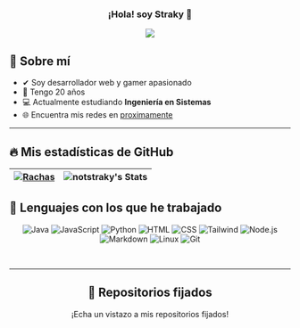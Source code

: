 
<h3 align="center">¡Hola! soy Straky</a> 👋</h3>

<p align="center">
    <img src="https://komarev.com/ghpvc/?username=notstraky&color=red"/> 
</p>

## 📖 Sobre mí

* ✔ Soy desarrollador web y gamer apasionado
* 🌱 Tengo 20 años
* 💻 Actualmente estudiando **Ingeniería en Sistemas**
* 🌐 Encuentra mis redes en [proximamente](proximamente)
  
<hr/>

## 🔥 Mis estadísticas de GitHub

| [![Rachas](https://streak-stats.demolab.com?user=notstraky&theme=dark&hide_border=true&locale=es)](https://streak-stats.demolab.com?user=notstraky&theme=dark&hide_border=true&locale=es) | ![notstraky's Stats](https://git-hub-stats-liard.vercel.app/api?username=notstraky&theme=dark&show_icons=true&hide_border=true&count_private=true) |
|--------------------------------------------------------------------------------------------------------------|-----------------------------------------------------------------------------------------------------------|

## 🌱 Lenguajes con los que he trabajado

<p align="center">
  <img alt="Java" src="https://custom-icon-badges.demolab.com/badge/Java-007396.svg?logo=java&logoColor=white">
  <img alt="JavaScript" src="https://img.shields.io/badge/JavaScript-F7DF1E.svg?logo=javascript&logoColor=black">
  <img alt="Python" src="https://img.shields.io/badge/Python-14354C.svg?logo=python&logoColor=white">
  <img alt="HTML" src="https://img.shields.io/badge/HTML-E34F26.svg?logo=html5&logoColor=white">
  <img alt="CSS" src="https://img.shields.io/badge/CSS-1572B6.svg?logo=css3&logoColor=white">
  <img alt="Tailwind" src="https://img.shields.io/badge/Tailwind%20CSS-06B6D4.svg?logo=tailwindcss&logoColor=white">
  <img alt="Node.js" src="https://img.shields.io/badge/Node.js-43853D.svg?logo=node.js&logoColor=white">
  <img alt="Markdown" src="https://img.shields.io/badge/Markdown-000000.svg?logo=markdown&logoColor=white">
  <img alt="Linux" src="https://img.shields.io/badge/Linux-FCC624.svg?logo=linux&logoColor=black">
  <img alt="Git" src="https://img.shields.io/badge/Git-F05032.svg?logo=git&logoColor=white">
</p>


<br/>


<hr/>

<h2 align="center">📌 Repositorios fijados </h2>
<p align="center">¡Echa un vistazo a mis repositorios fijados!</p>

